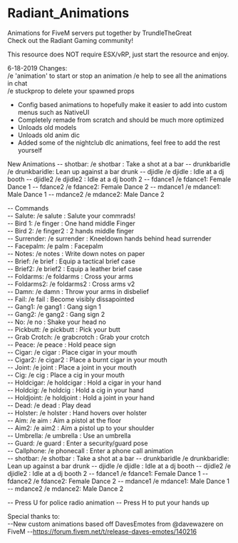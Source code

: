 # Radiant_Animations
Animations for FiveM servers put together by TrundleTheGreat  
Check out the Radiant Gaming community!  

This resource does NOT require ESX/vRP, just start the resource and enjoy.

6-18-2019 Changes:  
/e 'animation' to start or stop an animation 
/e help to see all the animations in chat  
/e stuckprop to delete your spawned props  

- Config based animations to hopefully make it easier to add into custom menus such as NativeUI  
- Completely remade from scratch and should be much more optimized
- Unloads old models
- Unloads old anim dic
- Added some of the nightclub dlc animations, feel free to add the rest yourself

New Animations
 -- shotbar:      /e shotbar : Take a shot at a bar
 -- drunkbaridle  /e drunkbaridle: Lean up against a bar drunk
 -- djidle       /e djidle : Idle at a dj booth
 -- djidle2      /e djidle2 : Idle at a dj booth 2
 -- fdance1     /e fdance1: Female Dance 1
 -- fdance2     /e fdance2: Female Dance 2
 -- mdance1     /e mdance1: Male Dance 1
 -- mdance2     /e mdance2: Male Dance 2


-- Commands  
 -- Salute: 		/e salute 		: Salute your commrads!  
 -- Bird 1: 		/e finger 		: One hand middle Finger  
 -- Bird 2: 		/e finger2 		: 2 hands middle finger  
 -- Surrender: 	/e surrender	       : Kneeldown hands behind head surrender  
 -- Facepalm: 	/e palm			: Facepalm  
 -- Notes: 		/e notes		: Write down notes on paper  
 -- Brief:		/e brief		: Equip a tactical brief case  
 -- Brief2:		/e brief2		: Equip a leather brief case  
 -- Foldarms:	/e foldarms		: Cross your arms   
 -- Foldarms2: 	/e foldarms2	        : Cross arms v2  
 -- Damn:		/e damn			: Throw your arms in disbelief  
 -- Fail:		       /e fail			: Become visibly dissapointed  
 -- Gang1:		/e gang1		: Gang sign 1  
 -- Gang2:		/e gang2		: Gang sign 2  
 -- No:			/e no			: Shake your head no  
 -- Pickbutt: 	/e pickbutt		: Pick your butt  
 -- Grab Crotch:	/e grabcrotch	: Grab your crotch  
 -- Peace:		/e peace		: Hold peace sign  
 -- Cigar:		/e cigar		: Place cigar in your mouth  
 -- Cigar2:		/e cigar2		: Place a burnt cigar in your mouth  
 -- Joint:		/e joint		: Place a joint in your mouth  
 -- Cig:			/e cig			: Place a cig in your mouth  
 -- Holdcigar:	/e holdcigar	: Hold a cigar in your hand   
 -- Holdcig:		/e holdcig		: Hold a cig in your hand   
 -- Holdjoint:	/e holdjoint	: Hold a joint in your hand  
 -- Dead:		/e dead			: Play dead  
 -- Holster:		/e holster		: Hand hovers over holster   
 -- Aim:			/e aim			: Aim a pistol at the floor   
 -- Aim2:		/e aim2			: Aim a pistol up to your shoulder  
 -- Umbrella:       /e umbrella            : Use an umbrella  
 -- Guard:             /e guard                 : Enter a security/guard pose  
 -- Callphone:     /e phonecall           : Enter a phone call animation  
 -- shotbar:      /e shotbar : Take a shot at a bar
 -- drunkbaridle  /e drunkbaridle: Lean up against a bar drunk
 -- djidle       /e djidle : Idle at a dj booth
 -- djidle2      /e djidle2 : Idle at a dj booth 2
 -- fdance1     /e fdance1: Female Dance 1
 -- fdance2     /e fdance2: Female Dance 2
 -- mdance1     /e mdance1: Male Dance 1
 -- mdance2     /e mdance2: Male Dance 2

-- Press U for police radio animation
-- Press H to put your hands up  


Special thanks to:   
--New custom animations based off DavesEmotes from @davewazere on FiveM
--https://forum.fivem.net/t/release-daves-emotes/140216   

